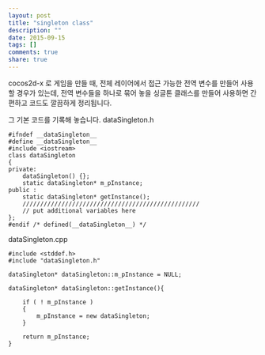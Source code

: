 ```yaml
---
layout: post
title: "singleton class"
description: ""
date: 2015-09-15
tags: []
comments: true
share: true
---
```


cocos2d-x 로 게임을 만들 때, 전체 레이어에서 접근 가능한 전역 변수를 만들어 사용할 경우가 있는데, 전역 변수들을 하나로 묶어
놓을 싱글톤 클래스를 만들어 사용하면 간편하고 코드도 깔끔하게 정리됩니다.

그 기본 코드를 기록해 놓습니다. dataSingleton.h

  

  

    #ifndef __dataSingleton__
    #define __dataSingleton__
    #include <iostream>
    class dataSingleton
    {
    private:
        dataSingleton() {};
        static dataSingleton* m_pInstance;
    public :
        static dataSingleton* getInstance();
        //////////////////////////////////////////////////
        // put additional variables here
    };
    #endif /* defined(__dataSingleton__) */

  
dataSingleton.cpp

    #include <stddef.h>
    #include "dataSingleton.h"
     
    dataSingleton* dataSingleton::m_pInstance = NULL;
     
    dataSingleton* dataSingleton::getInstance(){
     
        if ( ! m_pInstance )
        {
            m_pInstance = new dataSingleton;
        }
     
        return m_pInstance;
    }

  

